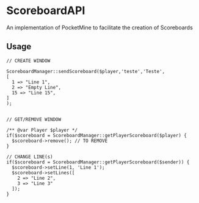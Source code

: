 # ScoreboardAPI
An implementation of PocketMine to facilitate the creation of Scoreboards

## Usage

````
// CREATE WINDOW

ScoreboardManager::sendScoreboard($player,'teste','Teste', 
[
  1 => "Line 1",
  2 => "Empty Line",
  15 => "Line 15",
]
);


// GET/REMOVE WINDOW

/** @var Player $player */
if($scoreboard = ScoreboardManager::getPlayerScoreboard($player) {
  $scoreboard->remove(); // TO REMOVE
}

// CHANGE LINE(s)
if($scoreboard = ScoreboardManager::getPlayerScoreboard($sender)) {
  $scoreboard->setLine(1, 'Line 1');
  $scoreboard->setLines([
    2 => "Line 2",
    3 => "Line 3"
  ]);
}
````
